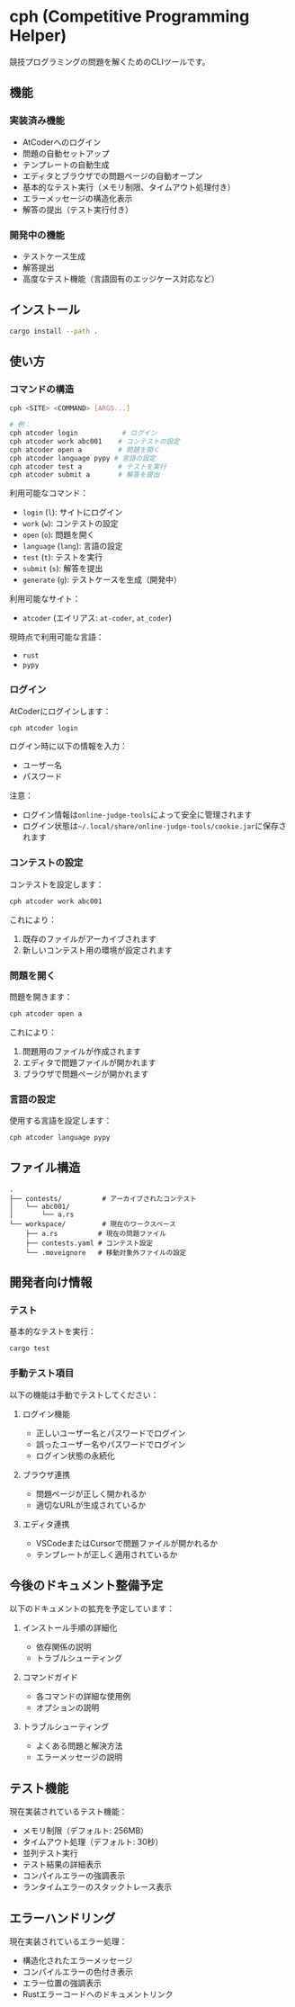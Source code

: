 # cph (Competitive Programming Helper)

競技プログラミングの問題を解くためのCLIツールです。

## 機能

### 実装済み機能
- AtCoderへのログイン
- 問題の自動セットアップ
- テンプレートの自動生成
- エディタとブラウザでの問題ページの自動オープン
- 基本的なテスト実行（メモリ制限、タイムアウト処理付き）
- エラーメッセージの構造化表示
- 解答の提出（テスト実行付き）

### 開発中の機能
- テストケース生成
- 解答提出
- 高度なテスト機能（言語固有のエッジケース対応など）

## インストール

```bash
cargo install --path .
```

## 使い方

### コマンドの構造

```bash
cph <SITE> <COMMAND> [ARGS...]

# 例：
cph atcoder login           # ログイン
cph atcoder work abc001    # コンテストの設定
cph atcoder open a         # 問題を開く
cph atcoder language pypy # 言語の設定
cph atcoder test a         # テストを実行
cph atcoder submit a       # 解答を提出
```

利用可能なコマンド：
- `login` (`l`): サイトにログイン
- `work` (`w`): コンテストの設定
- `open` (`o`): 問題を開く
- `language` (`lang`): 言語の設定
- `test` (`t`): テストを実行
- `submit` (`s`): 解答を提出
- `generate` (`g`): テストケースを生成（開発中）

利用可能なサイト：
- `atcoder` (エイリアス: `at-coder`, `at_coder`)

現時点で利用可能な言語：
- `rust`
- `pypy`

### ログイン

AtCoderにログインします：

```bash
cph atcoder login
```

ログイン時に以下の情報を入力：
- ユーザー名
- パスワード

注意：
- ログイン情報は`online-judge-tools`によって安全に管理されます
- ログイン状態は`~/.local/share/online-judge-tools/cookie.jar`に保存されます

### コンテストの設定

コンテストを設定します：

```bash
cph atcoder work abc001
```

これにより：
1. 既存のファイルがアーカイブされます
2. 新しいコンテスト用の環境が設定されます

### 問題を開く

問題を開きます：

```bash
cph atcoder open a
```

これにより：
1. 問題用のファイルが作成されます
2. エディタで問題ファイルが開かれます
3. ブラウザで問題ページが開かれます

### 言語の設定

使用する言語を設定します：

```bash
cph atcoder language pypy
```

## ファイル構造

```
.
├── contests/          # アーカイブされたコンテスト
│   └── abc001/
│       └── a.rs
└── workspace/         # 現在のワークスペース
    ├── a.rs          # 現在の問題ファイル
    ├── contests.yaml # コンテスト設定
    └── .moveignore   # 移動対象外ファイルの設定
```

## 開発者向け情報

### テスト

基本的なテストを実行：

```bash
cargo test
```

### 手動テスト項目

以下の機能は手動でテストしてください：

1. ログイン機能
   - 正しいユーザー名とパスワードでログイン
   - 誤ったユーザー名やパスワードでログイン
   - ログイン状態の永続化

2. ブラウザ連携
   - 問題ページが正しく開かれるか
   - 適切なURLが生成されているか

3. エディタ連携
   - VSCodeまたはCursorで問題ファイルが開かれるか
   - テンプレートが正しく適用されているか

## 今後のドキュメント整備予定

以下のドキュメントの拡充を予定しています：

1. インストール手順の詳細化
   - 依存関係の説明
   - トラブルシューティング

2. コマンドガイド
   - 各コマンドの詳細な使用例
   - オプションの説明

3. トラブルシューティング
   - よくある問題と解決方法
   - エラーメッセージの説明 

## テスト機能

現在実装されているテスト機能：

- メモリ制限（デフォルト: 256MB）
- タイムアウト処理（デフォルト: 30秒）
- 並列テスト実行
- テスト結果の詳細表示
- コンパイルエラーの強調表示
- ランタイムエラーのスタックトレース表示

## エラーハンドリング

現在実装されているエラー処理：

- 構造化されたエラーメッセージ
- コンパイルエラーの色付き表示
- エラー位置の強調表示
- Rustエラーコードへのドキュメントリンク 